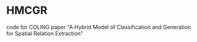 # HMCGR
code for COLING paper "A Hybrid Model of Classification and Generation for Spatial Relation Extraction" 
